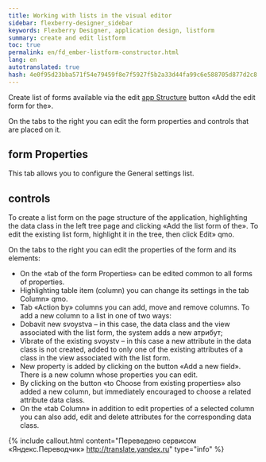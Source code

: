```yaml
--- 
title: Working with lists in the visual editor 
sidebar: flexberry-designer_sidebar 
keywords: Flexberry Designer, application design, listform 
summary: create and edit listform 
toc: true 
permalink: en/fd_ember-listform-constructor.html 
lang: en 
autotranslated: true 
hash: 4e0f95d23bba571f54e79459f8e7f5927f5b2a33d44fa99c6e588705d877d2c8 
--- 
```


Create list of forms available via the edit [app Structure](fd_structure_all_forms.html) button «Add the edit form for the». 

On the tabs to the right you can edit the form properties and controls that are placed on it. 

## form Properties 

This tab allows you to configure the General settings list. 

## controls 

To create a list form on the page structure of the application, highlighting the data class in the left tree page and clicking «Add the list form of the». To edit the existing list form, highlight it in the tree, then click Edit» qmo. 

On the tabs to the right you can edit the properties of the form and its elements: 

* On the «tab of the form Properties» can be edited common to all forms of properties. 
* Highlighting table item (column) you can change its settings in the tab Column» qmo. 
* Tab «Action by» columns you can add, move and remove columns. To add a new column to a list in one of two ways: 
* Dobavit new svoystva – in this case, the data class and the view associated with the list form, the system adds a new атрибут; 
* Vibrate of the existing svoystv – in this case a new attribute in the data class is not created, added to only one of the existing attributes of a class in the view associated with the list form. 
* New property is added by clicking on the button «Add a new field». There is a new column whose properties you can edit. 
* By clicking on the button «to Choose from existing properties» also added a new column, but immediately encouraged to choose a related attribute data class. 
* On the «tab Column» in addition to edit properties of a selected column you can also add, edit and delete attributes for the corresponding data class. 



{% include callout.html content="Переведено сервисом «Яндекс.Переводчик» <http://translate.yandex.ru>" type="info" %}